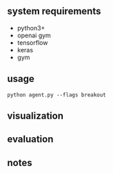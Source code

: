 ## system requirements
* python3+
* openai gym
* tensorflow
* keras
* gym

## usage
```
python agent.py --flags breakout
```

## visualization

## evaluation


## notes
